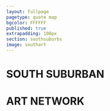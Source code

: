 ```yaml
---
layout: fullpage
pagetype: quote map
bgcolor: FFFFFF
published: true
extrapadding: 100px
section: southsuburbs
image: southart
---
```


<div id="southart" class="mapstage"></div>

# SOUTH SUBURBAN
# ART NETWORK
